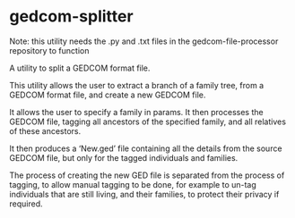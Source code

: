 # gedcom-splitter
Note: this utility needs the .py and .txt files in the gedcom-file-processor repository to function

A utility to split a GEDCOM format file.

This utility allows the user to extract a branch of a family tree, from a GEDCOM format file, and create a new GEDCOM file. 

It allows the user to specify a family in params. It then processes the GEDCOM file, tagging all ancestors of the specified family, and all relatives of these ancestors. 

It then produces a ‘New.ged’ file containing all the details from the source GEDCOM file, but only for the tagged individuals and families.

The process of creating the new GED file is separated from the process of tagging, to allow manual tagging to be done, for example to un-tag individuals that are still living, and their families, to protect their privacy if required.

